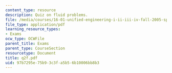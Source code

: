 ```yaml
---
content_type: resource
description: Quiz on fluid problems.
file: /media/courses/16-01-unified-engineering-i-ii-iii-iv-fall-2005-spring-2006/97b7295e75b93c3fa5b56b10006bb8b3_q2f.pdf
file_type: application/pdf
learning_resource_types:
- Exams
ocw_type: OCWFile
parent_title: Exams
parent_type: CourseSection
resourcetype: Document
title: q2f.pdf
uid: 97b7295e-75b9-3c3f-a5b5-6b10006bb8b3
---
```

